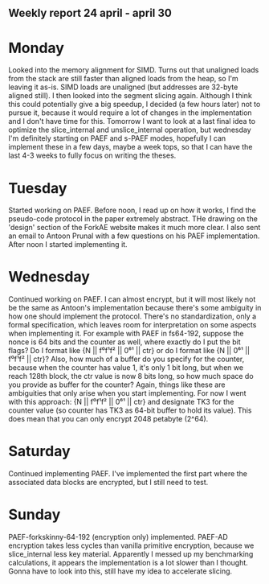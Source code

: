 ## Weekly report 24 april - april 30

# Monday

Looked into the memory alignment for SIMD. Turns out that unaligned loads from the stack are still faster than aligned
loads from the heap, so I'm leaving it as-is. SIMD loads are unaligned (but addresses are 32-byte aligned still).
I then looked into the segment slicing again. Although I think this could potentially give a big speedup, I decided (a
few hours later) not to pursue it, because it would require a lot of changes in the implementation and I don't have time
for this. Tomorrow I want to look at a last final idea to optimize the slice_internal and unslice_internal operation, but wednesday I'm
definitely starting on PAEF and s-PAEF modes, hopefully I can implement these in a few days, maybe a week tops, so that
I can have the last 4-3 weeks to fully focus on writing the theses.

# Tuesday

Started working on PAEF. Before noon, I read up on how it works, I find the pseudo-code protocol in the paper extremely
abstract. THe drawing on the 'design' section of the ForkAE website makes it much more clear. I also sent an email to
Antoon Prunal with a few questions on his PAEF implementation. After noon I started implementing it.

# Wednesday

Continued working on PAEF. I can almost encrypt, but it will most likely not be the same as Antoon's implementation
because there's some ambiguity
in how one should implement the protocol. There's no standardization, only a formal specification, which leaves room for
interpretation on some aspects when implementing it. For example with PAEF in fs64-192, suppose the nonce is 64 bits and
the counter as well, where exactly do I put the bit flags? Do I format like {N || f⁰f¹f² || 0⁶¹ || ctr} or do I format
like {N || 0⁶¹ || f⁰f¹f² || ctr}? Also, how much of a buffer do you specify for the counter, because when the counter
has value 1, it's only 1 bit long, but when we reach 128th block, the ctr value is now 8 bits long, so how much space do
you provide as buffer for the counter? Again, things like these are ambiguities that only arise when you start
implementing. For now I went with this approach: {N || f⁰f¹f² || 0⁶¹ || ctr} and designate TK3 for the counter value (so
counter has TK3 as 64-bit buffer to hold its value). This does mean that you can only encrypt 2048 petabyte (2^64).

# Saturday

Continued implementing PAEF. I've implemented the first part where the associated data blocks are encrypted, but I still
need to test.

# Sunday

PAEF-forkskinny-64-192 (encryption only) implemented. PAEF-AD encryption takes less cycles than vanilla primitive
encryption, because we slice_internal less key material. Apparently I messed up my benchmarking calculations, it appears the
implementation is a lot slower than I thought. Gonna have to look into this, still have my idea to accelerate slicing.